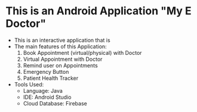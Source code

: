 # This is an Android Application "My E Doctor"

- This is an interactive application that is 
- The main features of this Application:
  1. Book Appointment (virtual/physical) with Doctor
  2. Virtual Appointment with Doctor
  3. Remind user on Appointments
  4. Emergency Button
  5. Patient Health Tracker
- Tools Used:
  - Language: Java
  - IDE: Android Studio
  - Cloud Database: Firebase
